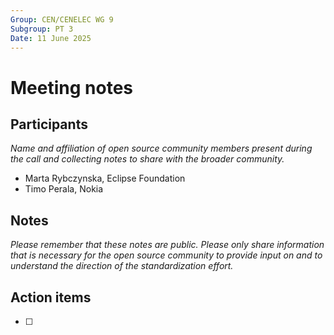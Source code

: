 ```yaml
---
Group: CEN/CENELEC WG 9
Subgroup: PT 3
Date: 11 June 2025
---
```


# Meeting notes

## Participants

_Name and affiliation of open source community members present during the call and collecting notes to share with the broader community._
 
* Marta Rybczynska, Eclipse Foundation
* Timo Perala, Nokia

## Notes

_Please remember that these notes are public. Please only share information that is necessary for the open source community to provide input on and to understand the direction of the standardization effort._



## Action items

- [ ] 
